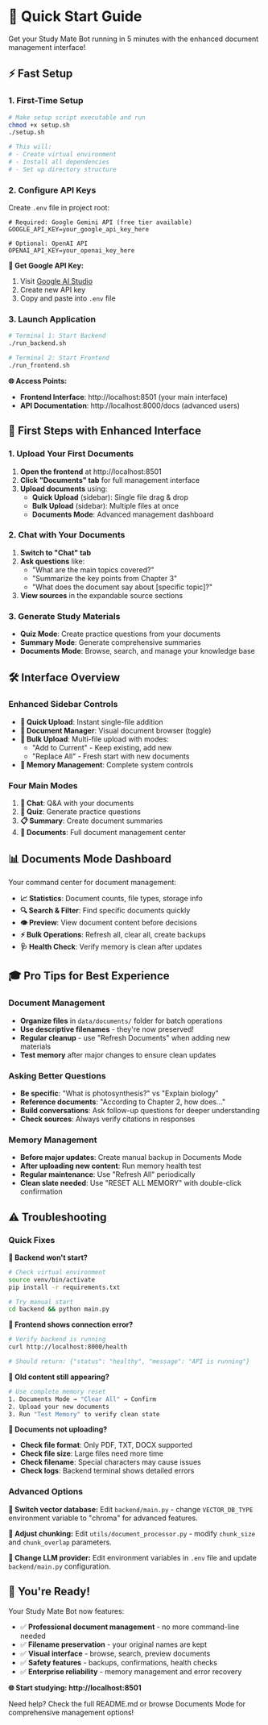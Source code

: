 # 🚀 Quick Start Guide

Get your Study Mate Bot running in 5 minutes with the enhanced document management interface!

## ⚡ Fast Setup

### 1. First-Time Setup
```bash
# Make setup script executable and run
chmod +x setup.sh
./setup.sh

# This will:
# - Create virtual environment
# - Install all dependencies
# - Set up directory structure
```

### 2. Configure API Keys
Create `.env` file in project root:
```env
# Required: Google Gemini API (free tier available)
GOOGLE_API_KEY=your_google_api_key_here

# Optional: OpenAI API
OPENAI_API_KEY=your_openai_key_here
```

**🔑 Get Google API Key:**
1. Visit [Google AI Studio](https://makersuite.google.com/app/apikey)
2. Create new API key
3. Copy and paste into `.env` file

### 3. Launch Application
```bash
# Terminal 1: Start Backend
./run_backend.sh

# Terminal 2: Start Frontend
./run_frontend.sh
```

**🌐 Access Points:**
- **Frontend Interface**: http://localhost:8501 (your main interface)
- **API Documentation**: http://localhost:8000/docs (advanced users)

## 🎯 First Steps with Enhanced Interface

### 1. Upload Your First Documents
1. **Open the frontend** at http://localhost:8501
2. **Click "Documents" tab** for full management interface
3. **Upload documents** using:
   - **Quick Upload** (sidebar): Single file drag & drop
   - **Bulk Upload** (sidebar): Multiple files at once
   - **Documents Mode**: Advanced management dashboard

### 2. Chat with Your Documents
1. **Switch to "Chat" tab**
2. **Ask questions** like:
   - "What are the main topics covered?"
   - "Summarize the key points from Chapter 3"
   - "What does the document say about [specific topic]?"
3. **View sources** in the expandable source sections

### 3. Generate Study Materials
- **Quiz Mode**: Create practice questions from your documents
- **Summary Mode**: Generate comprehensive summaries
- **Documents Mode**: Browse, search, and manage your knowledge base

## 🛠️ Interface Overview

### **Enhanced Sidebar Controls**
- **📄 Quick Upload**: Instant single-file addition
- **📁 Document Manager**: Visual document browser (toggle)
- **📂 Bulk Upload**: Multi-file upload with modes:
  - "Add to Current" - Keep existing, add new
  - "Replace All" - Fresh start with new documents
- **🧠 Memory Management**: Complete system controls

### **Four Main Modes**
1. **💬 Chat**: Q&A with your documents
2. **🧠 Quiz**: Generate practice questions  
3. **📋 Summary**: Create document summaries
4. **📁 Documents**: Full document management center

## 📊 Documents Mode Dashboard

Your command center for document management:

- **📈 Statistics**: Document counts, file types, storage info
- **🔍 Search & Filter**: Find specific documents quickly
- **👁️ Preview**: View document content before decisions
- **⚡ Bulk Operations**: Refresh all, clear all, create backups
- **🩺 Health Check**: Verify memory is clean after updates

## 🎓 Pro Tips for Best Experience

### **Document Management**
- **Organize files** in `data/documents/` folder for batch operations
- **Use descriptive filenames** - they're now preserved!
- **Regular cleanup** - use "Refresh Documents" when adding new materials
- **Test memory** after major changes to ensure clean updates

### **Asking Better Questions**
- **Be specific**: "What is photosynthesis?" vs "Explain biology"
- **Reference documents**: "According to Chapter 2, how does..."
- **Build conversations**: Ask follow-up questions for deeper understanding
- **Check sources**: Always verify citations in responses

### **Memory Management**
- **Before major updates**: Create manual backup in Documents Mode
- **After uploading new content**: Run memory health test
- **Regular maintenance**: Use "Refresh All" periodically
- **Clean slate needed**: Use "RESET ALL MEMORY" with double-click confirmation

## ⚠️ Troubleshooting

### **Quick Fixes**

**🔧 Backend won't start?**
```bash
# Check virtual environment
source venv/bin/activate
pip install -r requirements.txt

# Try manual start
cd backend && python main.py
```

**🔧 Frontend shows connection error?**
```bash
# Verify backend is running
curl http://localhost:8000/health

# Should return: {"status": "healthy", "message": "API is running"}
```

**🔧 Old content still appearing?**
```bash
# Use complete memory reset
1. Documents Mode → "Clear All" → Confirm
2. Upload your new documents
3. Run "Test Memory" to verify clean state
```

**🔧 Documents not uploading?**
- **Check file format**: Only PDF, TXT, DOCX supported
- **Check file size**: Large files need more time
- **Check filename**: Special characters may cause issues
- **Check logs**: Backend terminal shows detailed errors

### **Advanced Options**

**🔧 Switch vector database:**
Edit `backend/main.py` - change `VECTOR_DB_TYPE` environment variable to "chroma" for advanced features.

**🔧 Adjust chunking:**
Edit `utils/document_processor.py` - modify `chunk_size` and `chunk_overlap` parameters.

**🔧 Change LLM provider:**
Edit environment variables in `.env` file and update `backend/main.py` configuration.

## 🎉 You're Ready!

Your Study Mate Bot now features:
- ✅ **Professional document management** - no more command-line needed
- ✅ **Filename preservation** - your original names are kept
- ✅ **Visual interface** - browse, search, preview documents
- ✅ **Safety features** - backups, confirmations, health checks
- ✅ **Enterprise reliability** - memory management and error recovery

**🌐 Start studying: http://localhost:8501**

Need help? Check the full README.md or browse Documents Mode for comprehensive management options!
